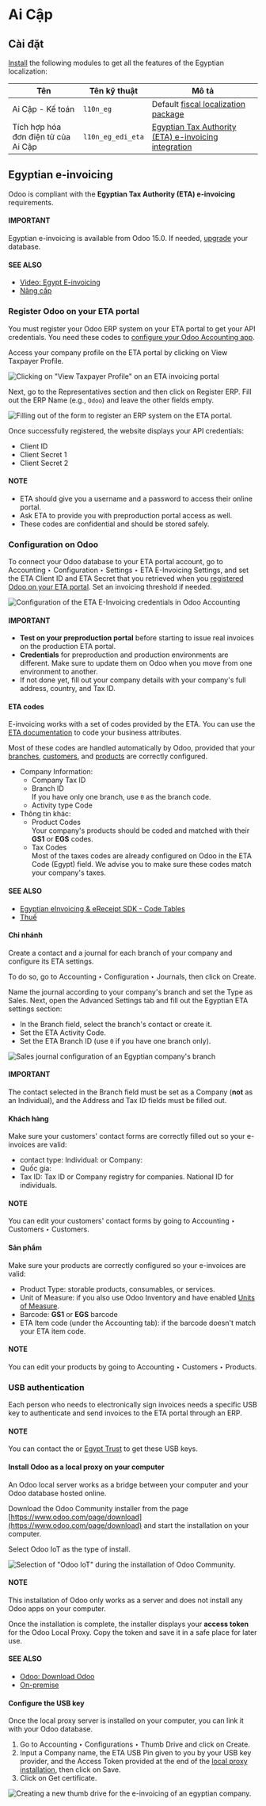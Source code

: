 # Ai Cập

<a id="egypt-installation"></a>

## Cài đặt

[Install](applications/general/apps_modules.md#general-install) the following modules to get all the features of the Egyptian
localization:

| Tên                                 | Tên kỹ thuật      | Mô tả                                                                                                             |
|-------------------------------------|-------------------|-------------------------------------------------------------------------------------------------------------------|
| Ai Cập - Kế toán                    | `l10n_eg`         | Default [fiscal localization package](applications/finance/fiscal_localizations.md#fiscal-localizations-packages) |
| Tích hợp hóa đơn điện tử của Ai Cập | `l10n_eg_edi_eta` | [Egyptian Tax Authority (ETA) e-invoicing integration](#egypt-e-invoicing)                                        |

<a id="egypt-e-invoicing"></a>

## Egyptian e-invoicing

Odoo is compliant with the **Egyptian Tax Authority (ETA) e-invoicing** requirements.

#### IMPORTANT
Egyptian e-invoicing is available from Odoo 15.0. If needed, [upgrade](administration/upgrade.md) your database.

#### SEE ALSO
- [Video: Egypt E-invoicing](https://www.youtube.com/watch?v=NXuBPLR4pVw)
- [Nâng cấp](administration/upgrade.md)

<a id="egypt-e-invoicing-eta-portal"></a>

### Register Odoo on your ETA portal

You must register your Odoo ERP system on your ETA portal to get your API credentials. You need
these codes to [configure your Odoo Accounting app](#egypt-e-invoicing-configuration).

Access your company profile on the ETA portal by clicking on View Taxpayer Profile.

![Clicking on "View Taxpayer Profile" on an ETA invoicing portal](../../../.gitbook/assets/taxpayer-profile.png)

Next, go to the Representatives section and then click on Register ERP.
Fill out the ERP Name (e.g., `Odoo`) and leave the other fields empty.

![Filling out of the form to register an ERP system on the ETA portal.](../../../.gitbook/assets/add-erp-system.png)

Once successfully registered, the website displays your API credentials:

- Client ID
- Client Secret 1
- Client Secret 2

#### NOTE
- ETA should give you a username and a password to access their online portal.
- Ask ETA to provide you with preproduction portal access as well.
- These codes are confidential and should be stored safely.

<a id="egypt-e-invoicing-configuration"></a>

### Configuration on Odoo

To connect your Odoo database to your ETA portal account, go to Accounting ‣
Configuration ‣ Settings ‣ ETA E-Invoicing Settings, and set the ETA Client ID and
ETA Secret that you retrieved when you [registered Odoo on your ETA portal](#egypt-e-invoicing-eta-portal). Set an invoicing threshold if needed.

![Configuration of the ETA E-Invoicing credentials in Odoo Accounting](../../../.gitbook/assets/eta-api-integration.png)

#### IMPORTANT
- **Test on your preproduction portal** before starting to issue real invoices on the production
  ETA portal.
- **Credentials** for preproduction and production environments are different. Make sure to
  update them on Odoo when you move from one environment to another.
- If not done yet, fill out your company details with your company's full address, country, and
  Tax ID.

<a id="egypt-e-invoicing-eta-codes"></a>

#### ETA codes

E-invoicing works with a set of codes provided by the ETA. You can use the [ETA documentation](https://sdk.preprod.invoicing.eta.gov.eg/codes/) to code your business attributes.

Most of these codes are handled automatically by Odoo, provided that your [branches](#egypt-e-invoicing-branches), [customers](#egypt-e-invoicing-customers), and [products](#egypt-e-invoicing-products) are correctly configured.

- Company Information:
  - Company Tax ID
  - Branch ID
    <br/>
    If you have only one branch, use `0` as the branch code.
    <br/>
  - Activity type Code
- Thông tin khác:
  - Product Codes
    <br/>
    Your company's products should be coded and matched with their **GS1** or **EGS** codes.
    <br/>
  - Tax Codes
    <br/>
    Most of the taxes codes are already configured on Odoo in the ETA Code (Egypt)
    field. We advise you to make sure these codes match your company's taxes.
    <br/>

#### SEE ALSO
- [Egyptian eInvoicing & eReceipt SDK - Code Tables](https://sdk.preprod.invoicing.eta.gov.eg/codes/)
- [Thuế](applications/finance/accounting/taxes.md)

<a id="egypt-e-invoicing-branches"></a>

#### Chi nhánh

Create a contact and a journal for each branch of your company and configure its ETA settings.

To do so, go to Accounting ‣ Configuration ‣ Journals, then click on
Create.

Name the journal according to your company's branch and set the Type as
Sales. Next, open the Advanced Settings tab and fill out the
Egyptian ETA settings section:

- In the Branch field, select the branch's contact or create it.
- Set the ETA Activity Code.
- Set the ETA Branch ID (use `0` if you have one branch only).

![Sales journal configuration of an Egyptian company's branch](../../../.gitbook/assets/branch-journal.png)

#### IMPORTANT
The contact selected in the Branch field must be set as a Company
(**not** as an Individual), and the Address and Tax ID fields
must be filled out.

<a id="egypt-e-invoicing-customers"></a>

#### Khách hàng

Make sure your customers' contact forms are correctly filled out so your e-invoices are valid:

- contact type: Individual: or Company:
- Quốc gia:
- Tax ID: Tax ID or Company registry for companies. National ID for individuals.

#### NOTE
You can edit your customers' contact forms by going to Accounting ‣ Customers
‣ Customers.

<a id="egypt-e-invoicing-products"></a>

#### Sản phẩm

Make sure your products are correctly configured so your e-invoices are valid:

- Product Type: storable products, consumables, or services.
- Unit of Measure: if you also use Odoo Inventory and have enabled [Units of
  Measure](applications/inventory_and_mrp/inventory/product_management/configure/uom.md).
- Barcode: **GS1** or **EGS** barcode
- ETA Item code (under the Accounting tab): if the barcode doesn't
  match your ETA item code.

#### NOTE
You can edit your products by going to Accounting ‣ Customers ‣ Products.

<a id="egypt-e-invoicing-usb-authentication"></a>

### USB authentication

Each person who needs to electronically sign invoices needs a specific USB key to authenticate and
send invoices to the ETA portal through an ERP.

#### NOTE
You can contact the  or [Egypt Trust](https://www.egypttrust.com/) to get these USB keys.

<a id="egypt-e-invoicing-local-proxy"></a>

#### Install Odoo as a local proxy on your computer

An Odoo local server works as a bridge between your computer and your Odoo database hosted online.

Download the Odoo Community installer from the page [https://www.odoo.com/page/download](https://www.odoo.com/page/download) and start the
installation on your computer.

Select Odoo IoT as the type of install.

![Selection of "Odoo IoT" during the installation of Odoo Community.](../../../.gitbook/assets/install-odoo-local-proxy.png)

#### NOTE
This installation of Odoo only works as a server and does not install any Odoo apps on your
computer.

Once the installation is complete, the installer displays your **access token** for the Odoo Local
Proxy. Copy the token and save it in a safe place for later use.

#### SEE ALSO
- [Odoo: Download Odoo](https://www.odoo.com/page/download)
- [On-premise](administration/on_premise.md)

<a id="egypt-e-invoicing-usb-configuration"></a>

#### Configure the USB key

Once the local proxy server is installed on your computer, you can link it with your Odoo database.

1. Go to Accounting ‣ Configurations ‣ Thumb Drive and click on
   Create.
2. Input a Company name, the ETA USB Pin given to you by your USB key
   provider, and the Access Token provided at the end of the [local proxy
   installation](#egypt-e-invoicing-local-proxy), then click on Save.
3. Click on Get certificate.

![Creating a new thumb drive for the e-invoicing of an egyptian company.](../../../.gitbook/assets/thumb-drive.png)
